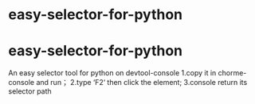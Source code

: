 # easy-selector-for-python
# easy-selector-for-python
An easy selector tool for python on devtool-console
1.copy it in chorme-console and run；
2.type ‘F2‘ then click the element;
3.console return its selector path

